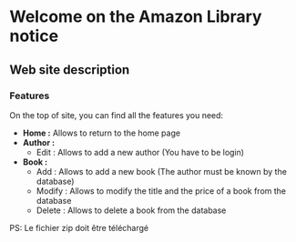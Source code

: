 # Welcome on the Amazon Library notice
## Web site description
### Features
On the top of site, you can find all the features you need:  
* **Home :** Allows to return to the home page  
* **Author :**  
    * Edit : Allows to add a new author (You have to be login)  
* **Book :**  
    * Add : Allows to add a new book (The author must be known by the database)
    * Modify : Allows to modify the title and the price of a book from the database
    * Delete : Allows to delete a book from the database  
  
  
PS: Le fichier zip doit être téléchargé
